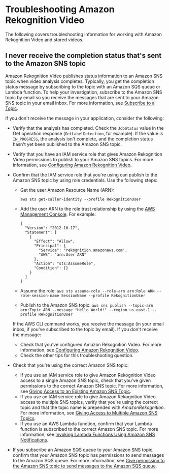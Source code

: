 # Troubleshooting Amazon Rekognition Video<a name="video-troubleshooting"></a>

The following covers troubleshooting information for working with Amazon Rekognition Video and stored videos\.

## I never receive the completion status that's sent to the Amazon SNS topic<a name="video-no-sns-topic"></a>

 Amazon Rekognition Video publishes status information to an Amazon SNS topic when video analysis completes\. Typically, you get the completion status message by subscribing to the topic with an Amazon SQS queue or Lambda function\. To help your investigation, subscribe to the Amazon SNS topic by email so you receive the messages that are sent to your Amazon SNS topic in your email inbox\. For more information, see [Subscribe to a Topic](https://docs.aws.amazon.com/sns/latest/dg/SubscribeTopic.html)\.

If you don't receive the message in your application, consider the following:
+ Verify that the analysis has completed\. Check the `JobStatus` value in the Get operation response \(`GetLabelDetection`, for example\)\. If the value is `IN_PROGRESS`, the analysis isn't complete, and the completion status hasn't yet been published to the Amazon SNS topic\.
+ Verify that you have an IAM service role that gives Amazon Rekognition Video permissions to publish to your Amazon SNS topics\. For more information, see [Configuring Amazon Rekognition Video](api-video-roles.md)\. 
+ Confirm that the IAM service role that you're using can publish to the Amazon SNS topic by using role credentials\. Use the following steps:
  + Get the user Amazon Resource Name \(ARN\):

    ```
    aws sts get-caller-identity --profile RekognitionUser 
    ```
  + Add the user ARN to the role trust relationship by using the [AWS Management Console](https://docs.aws.amazon.com/IAM/latest/UserGuide/id_roles_manage_modify.html)\. For example:

    ```
    {
      "Version": "2012-10-17",
      "Statement": [
        {
          "Effect": "Allow",
          "Principal": {
            "Service": "rekognition.amazonaws.com",
            "AWS": "arn:User ARN"
          },
          "Action": "sts:AssumeRole",
          "Condition": {}
        }
      ]
    }
    ```
  + Assume the role: `aws sts assume-role --role-arn arn:Role ARN --role-session-name SessionName --profile RekognitionUser`
  + Publish to the Amazon SNS topic: `aws sns publish --topic-arn arn:Topic ARN --message "Hello World!" --region us-east-1 --profile RekognitionUser`

  If the AWS CLI command works, you receive the message \(in your email inbox, if you've subscribed to the topic by email\)\. If you don't receive the message:
  + Check that you've configured Amazon Rekognition Video\. For more information, see [Configuring Amazon Rekognition Video](api-video-roles.md)\.
  + Check the other tips for this troubleshooting question\.
+ Check that you're using the correct Amazon SNS topic:
  + If you use an IAM service role to give Amazon Rekognition Video access to a single Amazon SNS topic, check that you've given permissions to the correct Amazon SNS topic\. For more information, see [Giving Access to an Existing Amazon SNS Topic](api-video-roles.md#api-video-roles-single-topics)\.
  + If you use an IAM service role to give Amazon Rekognition Video access to multiple SNS topics, verify that you're using the correct topic and that the topic name is prepended with *AmazonRekognition*\. For more information, see [Giving Access to Multiple Amazon SNS Topics](api-video-roles.md#api-video-roles-all-topics)\. 
  + If you use an AWS Lambda function, confirm that your Lambda function is subscribed to the correct Amazon SNS topic\. For more information, see [ Invoking Lambda Functions Using Amazon SNS Notifications](https://docs.aws.amazon.com/sns/latest/dg/sns-lambda.html)\.
+ If you subscribe an Amazon SQS queue to your Amazon SNS topic, confirm that your Amazon SNS topic has permissions to send messages to the Amazon SQS queue\. For more information, see [Give permission to the Amazon SNS topic to send messages to the Amazon SQS queue](https://docs.aws.amazon.com/sns/latest/dg/SendMessageToSQS.html#SendMessageToSQS.sqs.permissions)\.